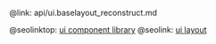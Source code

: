 @link: api/ui.baselayout_reconstruct.md

@seolinktop: [ui component library](https://webix.com)
@seolink: [ui layout](https://webix.com/widget/layout/)